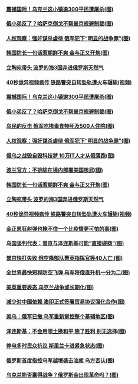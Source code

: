 #### [震撼国际！乌克兰这小镇逾300平民遭屠杀(图)](../pages/p9/1002495.md) 
#### [俄小弟反了？哈萨克倒戈不帮普京规避制裁(图)](../pages/p9/1002411.md) 
#### [人权观察：强奸谋杀虐待 俄军犯下“明显的战争罪”(图)](../pages/p9/1002467.md) 
#### [韩国防长一句话惹朝鲜不爽 金与正又开炮(图)](../pages/p9/1002406.md) 
#### [立陶宛带头 波罗的海3国弃进俄罗斯天然气](../pages/p9/1002404.md) 
#### [40秒诡异视频疯传 铁路警突自转坠轨遭火车辗毙(视频)](../pages/p9/1002363.md) 
#### [震撼国际！乌克兰这小镇逾300平民遭屠杀(图)](../pages/p9/1002495.md) 
#### [俄小弟反了？哈萨克倒戈不帮普京规避制裁(图)](../pages/p9/1002411.md) 
#### [乌民的反击 俄军吃掺毒食物死及500人住院(图)](../pages/p9/1002408.md) 
#### [人权观察：强奸谋杀虐待 俄军犯下“明显的战争罪”(图)](../pages/p9/1002467.md) 
#### [侵乌之战毁自毁科技梦 10万IT人才从俄落跑(图)](../pages/p9/1002395.md) 
#### [波兰官方：不排除在境内部署美国核武(图)](../pages/p9/1002434.md) 
#### [韩国防长一句话惹朝鲜不爽 金与正又开炮(图)](../pages/p9/1002406.md) 
#### [立陶宛带头 波罗的海3国弃进俄罗斯天然气](../pages/p9/1002404.md) 
#### [40秒诡异视频疯传 铁路警突自转坠轨遭火车辗毙(视频)](../pages/p9/1002363.md) 
#### [金正恩狂射弹也掩不住一个比疫情更可怕的事(图)](../pages/p9/1002302.md) 
#### [乌国谈判代表：普京与泽连斯基可能“直接磋商”(图)](../pages/p9/1002379.md) 
#### [普京快打失败 俄空降部队菁英指挥官等40人亡 (图)](../pages/p9/1002324.md) 
#### [全世界最快短程防空飞弹 乌军将俄直升机一分为二(图)](../pages/p9/1002376.md) 
#### [美英重要表态 乌克兰战争或长期化(图)](../pages/p9/1002366.md) 
#### [减少对中国依赖 澳印正式签署贸易协议强化合作(图)](../pages/p9/1002351.md) 
#### [美乌：俄军已撤 乌军重新掌控整个基辅地区(图)](../pages/p9/1002360.md) 
#### [泽连斯基：不会用领土换和平 除了胜利 别无选择(图)](../pages/p9/1002347.md) 
#### [停电多时民众抗议 斯里兰卡进紧急状态(图)](../pages/p9/1002334.md) 
#### [俄罗斯首度指控乌军越境袭击油库 乌方否认(图)](../pages/p9/1002320.md) 
#### [乌克兰能否赢得战争？俄罗斯会出现革命吗？(图)](../pages/p9/1002282.md) 
